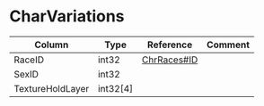 # CharVariations

| Column | Type | Reference | Comment |
|--------|------|-----------|---------|
|RaceID|int32|[ChrRaces#ID](ChrRaces.md)||
|SexID|int32|||
|TextureHoldLayer|int32[4]|||
